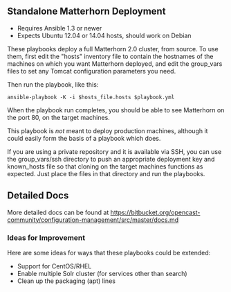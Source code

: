 ## Standalone Matterhorn Deployment

- Requires Ansible 1.3 or newer
- Expects Ubuntu 12.04 or 14.04 hosts, should work on Debian

These playbooks deploy a full Matterhorn 2.0 cluster, from source.
To use them, first edit the "hosts" inventory file to contain the
hostnames of the machines on which you want Matterhorn deployed, and edit the 
group_vars files to set any Tomcat configuration parameters you need.

Then run the playbook, like this:

	ansible-playbook -K -i $hosts_file.hosts $playbook.yml

When the playbook run completes, you should be able to see Matterhorn on the 
port 80, on the target machines.

This playbook is *not* meant to deploy production machines, although it could
easily form the basis of a playbook which does.

If you are using a private repository and it is available via SSH, you can use the group_vars/ssh directory to push an appropriate deployment key and known\_hosts file so that cloning on the target machines functions as expected.  Just place the files in that directory and run the playbooks.

## Detailed Docs

More detailed docs can be found at https://bitbucket.org/opencast-community/configuration-management/src/master/docs.md

### Ideas for Improvement

Here are some ideas for ways that these playbooks could be extended:

- Support for CentOS/RHEL
- Enable multiple Solr cluster (for services other than search)
- Clean up the packaging (apt) lines
